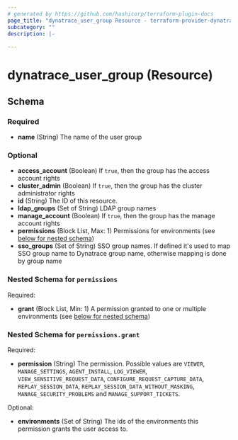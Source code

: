 ```yaml
---
# generated by https://github.com/hashicorp/terraform-plugin-docs
page_title: "dynatrace_user_group Resource - terraform-provider-dynatrace"
subcategory: ""
description: |-
  
---
```


# dynatrace_user_group (Resource)





<!-- schema generated by tfplugindocs -->
## Schema

### Required

- **name** (String) The name of the user group

### Optional

- **access_account** (Boolean) If `true`, then the group has the access account rights
- **cluster_admin** (Boolean) If `true`, then the group has the cluster administrator rights
- **id** (String) The ID of this resource.
- **ldap_groups** (Set of String) LDAP group names
- **manage_account** (Boolean) If `true`, then the group has the manage account rights
- **permissions** (Block List, Max: 1) Permissions for environments (see [below for nested schema](#nestedblock--permissions))
- **sso_groups** (Set of String) SSO group names. If defined it's used to map SSO group name to Dynatrace group name, otherwise mapping is done by group name

<a id="nestedblock--permissions"></a>
### Nested Schema for `permissions`

Required:

- **grant** (Block List, Min: 1) A permission granted to one or multiple environments (see [below for nested schema](#nestedblock--permissions--grant))

<a id="nestedblock--permissions--grant"></a>
### Nested Schema for `permissions.grant`

Required:

- **permission** (String) The permission. Possible values are `VIEWER`, `MANAGE_SETTINGS`, `AGENT_INSTALL`, `LOG_VIEWER`, `VIEW_SENSITIVE_REQUEST_DATA`, `CONFIGURE_REQUEST_CAPTURE_DATA`, `REPLAY_SESSION_DATA`, `REPLAY_SESSION_DATA_WITHOUT_MASKING`, `MANAGE_SECURITY_PROBLEMS` and `MANAGE_SUPPORT_TICKETS`.

Optional:

- **environments** (Set of String) The ids of the environments this permission grants the user access to.


